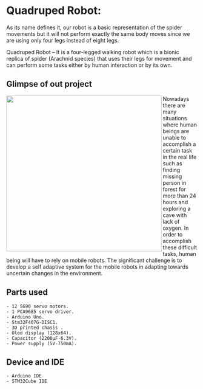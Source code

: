# Quadruped Robot:

As its name defines it, our robot is a basic representation of the spider movements but it will not perform exactly the same body moves since we are using only four legs instead of eight legs.

Quadruped Robot – It is a four-legged walking robot which is a bionic replica of spider (Arachnid species) that uses their legs for movement and can perform some tasks either by human interaction or by its own.


## Glimpse of out project

<img src="./static/video.gif" align="left" height=410px>
Nowadays there are many situations where human beings are unable to accomplish a certain task in the real life such as finding missing person in forest for more than 24 hours and exploring a cave with lack of oxygen. In order to accomplish these difficult tasks, human being will have to rely on mobile robots. The significant challenge is to develop a self adaptive system for the mobile robots in adapting towards uncertain changes in the environment.


## Parts used 

	- 12 SG90 servo motors.
	- 1 PCA9685 servo driver.
	- Arduino Uno.
	- Stm32F407G-DISC1.
	- 3D printed chasis .
	- Oled display (128x64).
	- Capacitor (2200μF-6.3V).
	- Power supply (5V-750mA).


## Device and IDE
	- Arduino IDE
	- STM32Cube IDE
